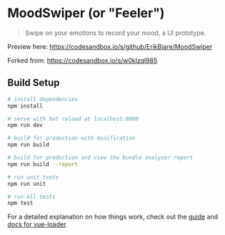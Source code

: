 # MoodSwiper (or "Feeler")

> Swipe on your emotions to record your mood, a UI prototype.

Preview here: https://codesandbox.io/s/github/ErikBjare/MoodSwiper

Forked from: https://codesandbox.io/s/w0klzql985

## Build Setup

```bash
# install dependencies
npm install

# serve with hot reload at localhost:8080
npm run dev

# build for production with minification
npm run build

# build for production and view the bundle analyzer report
npm run build --report

# run unit tests
npm run unit

# run all tests
npm test
```

For a detailed explanation on how things work, check out the [guide](http://vuejs-templates.github.io/webpack/) and [docs for vue-loader](http://vuejs.github.io/vue-loader).
